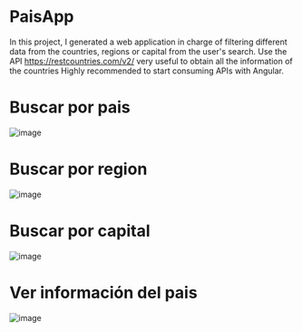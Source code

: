 # PaisApp

In this project, I generated a web application in charge of filtering different data from the countries, regions or capital from the user's search. Use the API https://restcountries.com/v2/ very useful to obtain all the information of the countries Highly recommended to start consuming APIs with Angular.
# Buscar por pais
![image](https://user-images.githubusercontent.com/85316618/209900632-53d67a7e-598d-4457-90b4-e560a8be0b29.png)
# Buscar por region
![image](https://user-images.githubusercontent.com/85316618/209900686-b3f2d74f-745a-4e21-9a2e-c454d3e18da4.png)
# Buscar por capital
![image](https://user-images.githubusercontent.com/85316618/209900710-0ab4c8af-657e-4660-a1e5-9776d7cfdf8a.png)
# Ver información del pais
![image](https://user-images.githubusercontent.com/85316618/209900736-8b6b66c0-0c9b-4862-a229-c17393f2c028.png)




